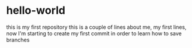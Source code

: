 # hello-world
this is my first repository
this is a couple of lines about me, my first lines, now I'm starting to create my first commit in order to learn how to save branches
